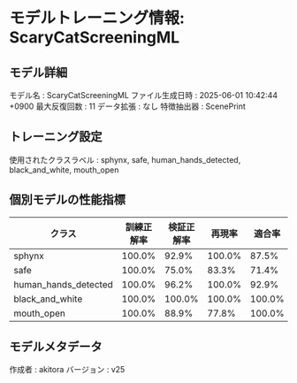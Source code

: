 # モデルトレーニング情報: ScaryCatScreeningML

## モデル詳細
モデル名           : ScaryCatScreeningML
ファイル生成日時   : 2025-06-01 10:42:44 +0900
最大反復回数     : 11
データ拡張       : なし
特徴抽出器       : ScenePrint

## トレーニング設定
使用されたクラスラベル : sphynx, safe, human_hands_detected, black_and_white, mouth_open

## 個別モデルの性能指標
| クラス | 訓練正解率 | 検証正解率 | 再現率 | 適合率 | F1スコア |
|--------|------------|------------|--------|--------|----------|
| sphynx | 100.0% | 92.9% | 100.0% | 87.5% | 0.933 |
| safe | 100.0% | 75.0% | 83.3% | 71.4% | 0.769 |
| human_hands_detected | 100.0% | 96.2% | 100.0% | 92.9% | 0.963 |
| black_and_white | 100.0% | 100.0% | 100.0% | 100.0% | 1.000 |
| mouth_open | 100.0% | 88.9% | 77.8% | 100.0% | 0.875 |

## モデルメタデータ
作成者            : akitora
バージョン          : v25